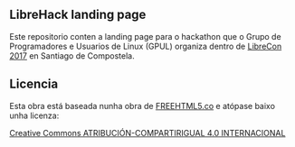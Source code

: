 ## LibreHack landing page
Este repositorio conten a landing page para o hackathon que o Grupo de Programadores e Usuarios de Linux (GPUL) organiza dentro de [LibreCon 2017](http://librecon.io/) en Santiago de Compostela.

## Licencia
Esta obra está baseada nunha obra de [FREEHTML5.co](http://freehtml5.co/) e atópase baixo unha licenza:

[Creative Commons ATRIBUCIÓN-COMPARTIRIGUAL 4.0 INTERNACIONAL](https://creativecommons.org/licenses/by-sa/4.0/)
